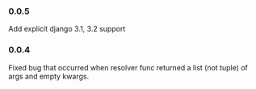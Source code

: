 ### 0.0.5
Add explicit django 3.1, 3.2 support

### 0.0.4

Fixed bug that occurred when resolver func returned a list (not tuple) of args and empty kwargs.